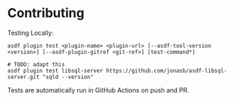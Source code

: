 # Contributing

Testing Locally:

```shell
asdf plugin test <plugin-name> <plugin-url> [--asdf-tool-version <version>] [--asdf-plugin-gitref <git-ref>] [test-command*]

# TODO: adapt this
asdf plugin test libsql-server https://github.com/jonasb/asdf-libsql-server.git "sqld --version"
```

Tests are automatically run in GitHub Actions on push and PR.
